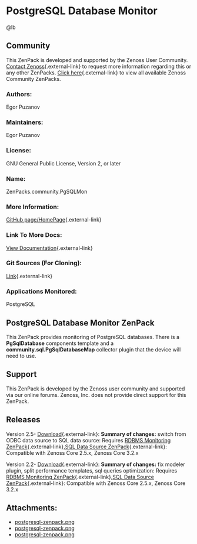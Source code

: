 # PostgreSQL Database Monitor

@lb[](img/zenpack-postgresql-zenpack.png)

## Community

This ZenPack is developed and supported by the Zenoss User Community.
[Contact Zenoss](https://tryit.zenoss.com/zenpack-contact/){.external-link} to
request more information regarding this or any other ZenPacks. [Click here](https://zenoss.com/product/zenpacks?f%5B0%5D=im_field_zenpack_category:1021){.external-link} to
view all available Zenoss Community ZenPacks.

### Authors:

Egor Puzanov

### Maintainers:

Egor Puzanov

### License:

GNU General Public License, Version 2, or later

### Name:

ZenPacks.community.PgSQLMon

### More Information:

[GitHub page/HomePage](http://community.zenoss.org/docs/DOC-3497){.external-link}

### Link To More Docs:

[View Documentation](http://community.zenoss.org/docs/DOC-3497){.external-link}

### Git Sources (For Cloning):

[Link](https://github.com/epuzanov/ZenPacks.community.PgSQLMon.git){.external-link}

### Applications Monitored:

PostgreSQL

## PostgreSQL Database Monitor ZenPack

This ZenPack provides monitoring of PostgreSQL databases. There is a
**PgSqlDatabase** components template and a
**community.sql.PgSqlDatabaseMap** collector plugin that the device will
need to use.

## Support

This ZenPack is developed by the Zenoss user community and supported via
our online forums. Zenoss, Inc. does not provide direct support for this
ZenPack.

## Releases

Version 2.5- [Download](https://storage.googleapis.com/zenpacks/ZenPacks.community.PgSQLMon/2.5/ZenPacks.community.PgSQLMon-2.5.egg){.external-link}:   **Summary of changes:** switch from ODBC data source to SQL data
    source:   Requires [RDBMS Monitoring ZenPack](https://help.zenoss.com/display/in/RDBMS+Monitoring "ZenPack:RDBMS Monitoring"){.external-link},[SQL Data Source ZenPack](https://help.zenoss.com/display/in/SQL+Data+Source "ZenPack:SQL Data Source"){.external-link}:   Compatible with Zenoss Core 2.5.x, Zenoss Core 3.2.x

<!-- -->

Version 2.2- [Download](https://storage.googleapis.com/zenpacks/ZenPacks.community.PgSQLMon/2.2/ZenPacks.community.PgSQLMon-2.2.egg){.external-link}:   **Summary of changes:** fix modeler plugin, split performance
    templates, sql queries optimization:   Requires [RDBMS Monitoring ZenPack](https://help.zenoss.com/display/in/RDBMS+Monitoring "ZenPack:RDBMS Monitoring"){.external-link},[SQL Data Source ZenPack](https://help.zenoss.com/display/in/SQL+Data+Source "ZenPack:SQL Data Source"){.external-link}:   Compatible with Zenoss Core 2.5.x, Zenoss Core 3.2.x

## Attachments:

-   [postgresql-zenpack.png](img/zenpack-postgresql-zenpack.png)
-   [postgresql-zenpack.png](img/zenpack-postgresql-zenpack.png)
-   [postgresql-zenpack.png](img/zenpack-postgresql-zenpack.png)

